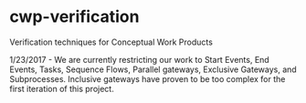cwp-verification
================

Verification techniques for Conceptual Work Products

1/23/2017 - We are currently restricting our work to Start Events, End Events, Tasks, Sequence Flows, Parallel gateways, Exclusive Gateways, and Subprocesses. Inclusive gateways have proven to be too complex for the first iteration of this project.